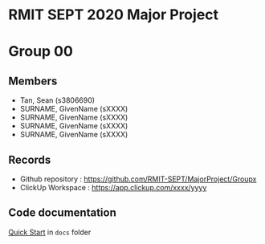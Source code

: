 # RMIT SEPT 2020 Major Project

# Group 00

## Members
* Tan, Sean (s3806690)
* SURNAME, GivenName (sXXXX)
* SURNAME, GivenName (sXXXX)
* SURNAME, GivenName (sXXXX)
* SURNAME, GivenName (sXXXX)

## Records

* Github repository : https://github.com/RMIT-SEPT/MajorProject/Groupx
* ClickUp Workspace : https://app.clickup.com/xxxx/yyyy


## Code documentation

[Quick Start](/docs/README.md) in `docs` folder
